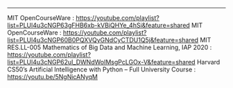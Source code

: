 ------------------------
MIT OpenCourseWare : https://youtube.com/playlist?list=PLUl4u3cNGP63gFHB6xb-kVBiQHYe_4hSi&feature=shared
MIT OpenCourseWare : https://youtube.com/playlist?list=PLUl4u3cNGP60B0PQXVQyGNdCyCTDU1Q5j&feature=shared 
MIT RES.LL-005 Mathematics of Big Data and Machine Learning, IAP 2020 : https://youtube.com/playlist?list=PLUl4u3cNGP62uI_DWNdWoIMsgPcLGOx-V&feature=shared
Harvard CS50’s Artificial Intelligence with Python – Full University Course : https://youtu.be/5NgNicANyqM
